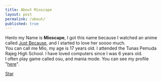 ```yaml
---
title: About Mioscape
layout: post
permalink: /about/
published: true
---
```


Henlo my Name is **Mioscape**, I got this name because I watched an anime called [Just Because](https://anilist.co/anime/98820/Just-Because/), and I started to love her soooo much.  
You can call me Mio, my age is 17 years old. I attended the Tunas Pemuda Rajeg High School. I have loved computers since I was 6 years old.  
I often play game called osu, and mania mode. You can see my profile "[here](https://osu.ppy.sh/users/15369896)".

<a class="github-button" href="https://github.com/mioscape/project" data-style="mega" data-count-href="/mioscape/mioproject/stargazers" data-count-api="/repos/mioscape/mioproject#stargazers_count" data-count-aria-label="# stargazers on GitHub" aria-label="Star mioscape/mioproject on GitHub">Star</a>
<script async defer src="https://buttons.github.io/buttons.js"></script>
